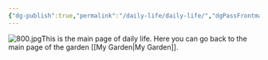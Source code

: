 ```yaml
---
{"dg-publish":true,"permalink":"/daily-life/daily-life/","dgPassFrontmatter":true}
---
```


![800.jpg](/img/user/Pictures%20and%20Photos/Pics/800.jpg)This is the main page of daily life.
Here you can go back to the main page of the garden [[My Garden\|My Garden]].